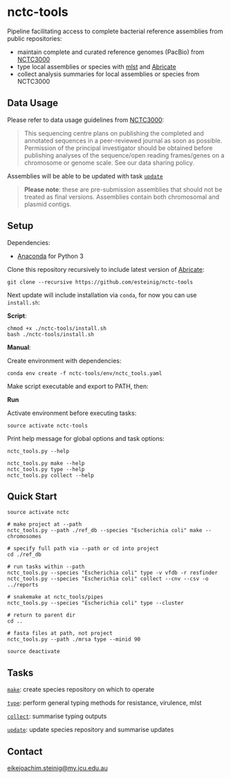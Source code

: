 # nctc-tools

Pipeline facilitating access to complete bacterial reference assemblies from public repositories:
* maintain complete and curated reference genomes (PacBio) from [NCTC3000](http://www.sanger.ac.uk/resources/downloads/bacteria/nctc/)
* type local assemblies or species with [mlst](https://github.com/tseemann/mlst) and [Abricate](https://github.com/tseemann/abricate)
* collect analysis summaries for local assemblies or species from NCTC3000

## Data Usage

Please refer to data usage guidelines from [NCTC3000](http://www.sanger.ac.uk/resources/downloads/bacteria/nctc/):

>This sequencing centre plans on publishing the completed and annotated sequences in a peer-reviewed journal as soon as possible. Permission of the principal investigator should be obtained before publishing analyses of the sequence/open reading frames/genes on a chromosome or genome scale. See our data sharing policy.

Assemblies will be able to be updated with task [`update`]()

>**Please note**: these are pre-submission assemblies that should not be treated as final versions. Assemblies contain both chromosomal and plasmid contigs.

## Setup

Dependencies:

* [Anaconda](https://www.continuum.io/DOWNLOADS) for Python 3

Clone this repository recursively to include latest version of [Abricate](https://github.com/tseemann/abricate):

```
git clone --recursive https://github.com/esteinig/nctc-tools
```


Next update will include installation via `conda`, for now you can use `install.sh`:

**Script**:

```
chmod +x ./nctc-tools/install.sh
bash ./nctc-tools/install.sh
```

**Manual**:

Create environment with dependencies:

```
conda env create -f nctc-tools/env/nctc_tools.yaml
```


Make script executable and export to PATH, then:

**Run**

Activate environment before executing tasks:

```
source activate nctc-tools
```

Print help message for global options and task options:

```
nctc_tools.py --help

nctc_tools.py make --help
nctc_tools.py type --help
nctc_tools.py collect --help
```

## Quick Start

```
source activate nctc

# make project at --path
nctc_tools.py --path ./ref_db --species "Escherichia coli" make --chromosomes

# specify full path via --path or cd into project
cd ./ref_db

# run tasks within --path
nctc_tools.py --species "Escherichia coli" type -v vfdb -r resfinder
nctc_tools.py --species "Escherichia coli" collect --cnv --csv -o ../reports

# snakemake at nctc_tools/pipes
nctc_tools.py --species "Escherichia coli" type --cluster

# return to parent dir
cd ..

# fasta files at path, not project
nctc_tools.py --path ./mrsa type --minid 90 

source deactivate
```

## Tasks

[`make`](): create species repository on which to operate

[`type`](): perform general typing methods for resistance, virulence, mlst

[`collect`](): summarise typing outputs

[`update`](): update species repository and summarise updates

## Contact

eikejoachim.steinig@my.jcu.edu.au
